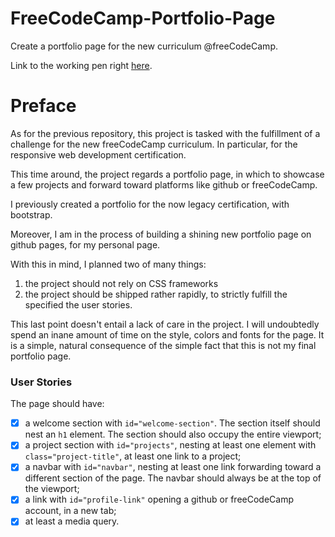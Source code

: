 # FreeCodeCamp-Portfolio-Page
Create a portfolio page for the new curriculum @freeCodeCamp.

Link to the working pen right [here](https://codepen.io/borntofrappe/full/NzpJaO/).

# Preface 

As for the previous repository, this project is tasked with the fulfillment of a challenge for the new freeCodeCamp curriculum. In particular, for the responsive web development certification.

This time around, the project regards a portfolio page, in which to showcase a few projects and forward toward platforms like github or freeCodeCamp. 

I previously created a portfolio for the now legacy certification, with bootstrap.

Moreover, I am in the process of building a shining new portfolio page on github pages, for my personal page.

With this in mind, I planned two of many things:

1. the project should not rely on CSS frameworks
1. the project should be shipped rather rapidly, to strictly fulfill the specified the user stories.

This last point doesn't entail a lack of care in the project. I will undoubtedly spend an inane amount of time on the style, colors and fonts for the page. It is a simple, natural consequence of the simple fact that this is not my final portfolio page.


### User Stories

The page should have:

- [x] a welcome section with `id="welcome-section"`. The section itself should nest an `h1` element. The section should also occupy the entire viewport;
- [x] a project section with `id="projects"`, nesting at least one element with `class="project-title"`, at least one link to a project;
- [x] a navbar with `id="navbar"`, nesting at least one link forwarding toward a different section of the page. The navbar should always be at the top of the viewport;
- [x] a link with `id="profile-link"` opening a github or freeCodeCamp account, in a new tab;
- [x] at least a media query.
